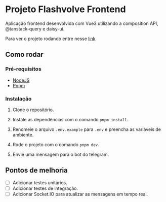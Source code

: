 # Projeto Flashvolve Frontend

Aplicação frontend desenvolvida com Vue3 utilizando a composition API, @tanstack-query e daisy-ui.

Para ver o projeto rodando entre nesse [link](https://flashvolve-frontend.vercel.app/)

## Como rodar

### Pré-requisitos

- [NodeJS](https://nodejs.org/en)
- [Pnpm](https://pnpm.io/)

### Instalação

1. Clone o repositório.

2. Instale as dependências com o comando `pnpm install`.

3. Renomeie o arquivo `.env.example` para `.env` e preencha as variáveis de ambiente.

4. Rode o projeto com o comando `pnpm dev`.

5. Envie uma mensagem para o bot do telegram.

## Pontos de melhoria

- [ ] Adicionar testes unitários.
- [ ] Adicionar testes de integração.
- [ ] Adicionar Socket.IO para atualizar as mensagens em tempo real.
